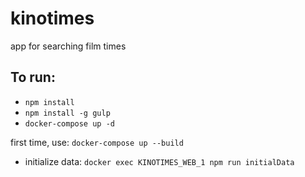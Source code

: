 # kinotimes
app for searching film times

## To run:
* `npm install`
* `npm install -g gulp`
* `docker-compose up -d`


first time, use: `docker-compose up --build`
* initialize data: `docker exec KINOTIMES_WEB_1 npm run initialData`
